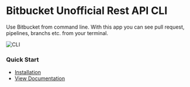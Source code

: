 # Bitbucket Unofficial Rest API CLI

Use Bitbucket from command line. With this app you can see pull request, pipelines, branchs etc. from your terminal.

![CLI](https://user-images.githubusercontent.com/3058102/137376004-912e6820-dd65-4ba4-8f90-5efc2c410b96.png)

### Quick Start

* [Installation](https://github.com/bb-cli/bb-cli#installation)
* [View Documentation](https://bb-cli.github.io/)
